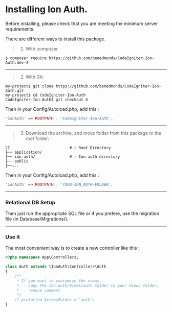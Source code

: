 Installing Ion Auth.
===================================

Before installing, please check that you are meeting the minimum server requirements.

There are different ways to install this package.


> 1. With composer

```shell
$ composer require https://github.com/benedmunds/CodeIgniter-Ion-Auth:dev-4
```

---

> 2. With Git:

```shell
my-project$ git clone https://github.com/benedmunds/CodeIgniter-Ion-Auth.git
my-project$ cd CodeIgniter-Ion-Auth
CodeIgniter-Ion-Auth$ git checkout 4
```
Then in your Config/Autoload.php, add this :
```php
'IonAuth' => ROOTPATH . 'CodeIgniter-Ion-Auth',
```

---

> 3. Download the archive, and move folder from this package to the root folder:

```shell
CI                          # → Root Directory
├── application/
├── ion-auth/               # → Ion-auth directory
├── public
├──...
```
Then in your Config/Autoload.php, add this :
```php
'IonAuth' => ROOTPATH . 'YOUR-ION_AUTH-FOLDER',
```

---

### Relational DB Setup
Then just run the appropriate SQL file or if you prefere, use the migration file (in Database/Migrations/).

---

### Use it
The most convenient way is to create a new controller like this :
```php
<?php namespace App\Controllers;

class Auth extends \IonAuth\Controllers\Auth
{
    /**
     * If you want to customize the views,
     *  - copy the ion-auth/Views/auth folder to your Views folder,
     *  - remove comment
     */
    // protected $viewsFolder = 'auth';
}
```
